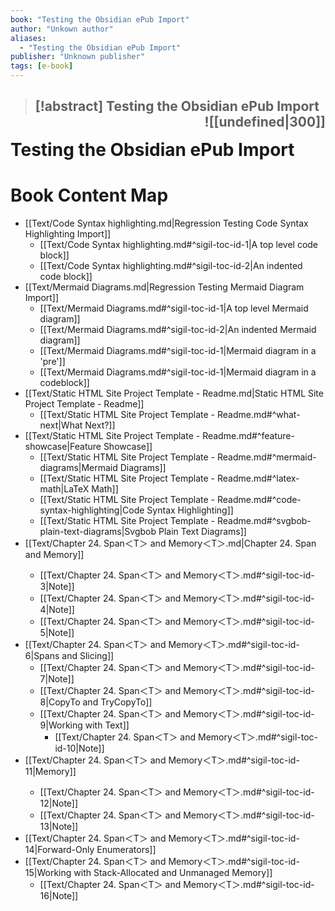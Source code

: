 ```yaml
---
book: "Testing the Obsidian ePub Import"
author: "Unkown author"
aliases: 
  - "Testing the Obsidian ePub Import"
publisher: "Unknown publisher"
tags: [e-book]
---
```


> [!abstract] Testing the Obsidian ePub Import
> <span style="float:Right;">![[undefined|300]]</span>
> -

# Testing the Obsidian ePub Import
# Book Content Map
- [[Text/Code Syntax highlighting.md|Regression Testing Code Syntax Highlighting Import]]
  - [[Text/Code Syntax highlighting.md#^sigil-toc-id-1|A top level code block]]
  - [[Text/Code Syntax highlighting.md#^sigil-toc-id-2|An indented code block]]
- [[Text/Mermaid Diagrams.md|Regression Testing Mermaid Diagram Import]]
  - [[Text/Mermaid Diagrams.md#^sigil-toc-id-1|A top level Mermaid diagram]]
  - [[Text/Mermaid Diagrams.md#^sigil-toc-id-2|An indented Mermaid diagram]]
  - [[Text/Mermaid Diagrams.md#^sigil-toc-id-1|Mermaid diagram in a 'pre']]
  - [[Text/Mermaid Diagrams.md#^sigil-toc-id-1|Mermaid diagram in a codeblock]]
- [[Text/Static HTML Site Project Template - Readme.md|Static HTML Site Project Template - Readme]]
  - [[Text/Static HTML Site Project Template - Readme.md#^what-next|What Next?]]
- [[Text/Static HTML Site Project Template - Readme.md#^feature-showcase|Feature Showcase]]
  - [[Text/Static HTML Site Project Template - Readme.md#^mermaid-diagrams|Mermaid Diagrams]]
  - [[Text/Static HTML Site Project Template - Readme.md#^latex-math|LaTeX Math]]
  - [[Text/Static HTML Site Project Template - Readme.md#^code-syntax-highlighting|Code Syntax Highlighting]]
  - [[Text/Static HTML Site Project Template - Readme.md#^svgbob-plain-text-diagrams|Svgbob Plain Text Diagrams]]
- [[Text/Chapter 24. Span＜T＞ and Memory＜T＞.md|Chapter 24. Span<T> and Memory<T>]]
  - [[Text/Chapter 24. Span＜T＞ and Memory＜T＞.md#^sigil-toc-id-3|Note]]
  - [[Text/Chapter 24. Span＜T＞ and Memory＜T＞.md#^sigil-toc-id-4|Note]]
  - [[Text/Chapter 24. Span＜T＞ and Memory＜T＞.md#^sigil-toc-id-5|Note]]
- [[Text/Chapter 24. Span＜T＞ and Memory＜T＞.md#^sigil-toc-id-6|Spans and Slicing]]
  - [[Text/Chapter 24. Span＜T＞ and Memory＜T＞.md#^sigil-toc-id-7|Note]]
  - [[Text/Chapter 24. Span＜T＞ and Memory＜T＞.md#^sigil-toc-id-8|CopyTo and TryCopyTo]]
  - [[Text/Chapter 24. Span＜T＞ and Memory＜T＞.md#^sigil-toc-id-9|Working with Text]]
    - [[Text/Chapter 24. Span＜T＞ and Memory＜T＞.md#^sigil-toc-id-10|Note]]
- [[Text/Chapter 24. Span＜T＞ and Memory＜T＞.md#^sigil-toc-id-11|Memory<T>]]
  - [[Text/Chapter 24. Span＜T＞ and Memory＜T＞.md#^sigil-toc-id-12|Note]]
  - [[Text/Chapter 24. Span＜T＞ and Memory＜T＞.md#^sigil-toc-id-13|Note]]
- [[Text/Chapter 24. Span＜T＞ and Memory＜T＞.md#^sigil-toc-id-14|Forward-Only Enumerators]]
- [[Text/Chapter 24. Span＜T＞ and Memory＜T＞.md#^sigil-toc-id-15|Working with Stack-Allocated and Unmanaged Memory]]
  - [[Text/Chapter 24. Span＜T＞ and Memory＜T＞.md#^sigil-toc-id-16|Note]]